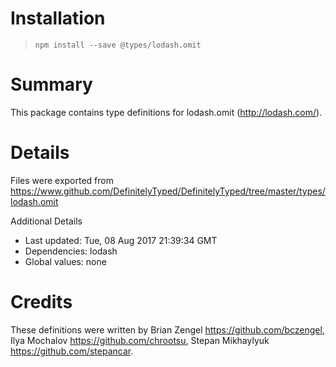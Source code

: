 # Installation
> `npm install --save @types/lodash.omit`

# Summary
This package contains type definitions for lodash.omit (http://lodash.com/).

# Details
Files were exported from https://www.github.com/DefinitelyTyped/DefinitelyTyped/tree/master/types/lodash.omit

Additional Details
 * Last updated: Tue, 08 Aug 2017 21:39:34 GMT
 * Dependencies: lodash
 * Global values: none

# Credits
These definitions were written by Brian Zengel <https://github.com/bczengel>, Ilya Mochalov <https://github.com/chrootsu>, Stepan Mikhaylyuk <https://github.com/stepancar>.
